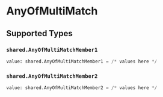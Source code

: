 # AnyOfMultiMatch


## Supported Types

### `shared.AnyOfMultiMatchMember1`

```python
value: shared.AnyOfMultiMatchMember1 = /* values here */
```

### `shared.AnyOfMultiMatchMember2`

```python
value: shared.AnyOfMultiMatchMember2 = /* values here */
```

